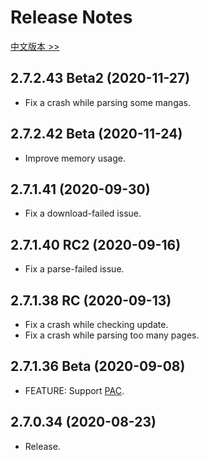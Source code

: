 # Release Notes

[中文版本 >>](https://gitee.com/titilima/mangacon/blob/master/v2/release_notes.md)

## 2.7.2.43 Beta2 (2020-11-27)

* Fix a crash while parsing some mangas.

## 2.7.2.42 Beta (2020-11-24)

* Improve memory usage.

## 2.7.1.41 (2020-09-30)

* Fix a download-failed issue.

## 2.7.1.40 RC2 (2020-09-16)

* Fix a parse-failed issue.

## 2.7.1.38 RC (2020-09-13)

* Fix a crash while checking update.
* Fix a crash while parsing too many pages.

## 2.7.1.36 Beta (2020-09-08)

* FEATURE: Support [PAC](https://en.wikipedia.org/wiki/Proxy_auto-config).

## 2.7.0.34 (2020-08-23)

* Release.
